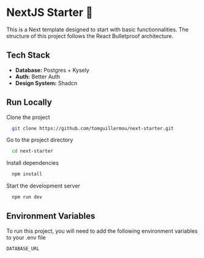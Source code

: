 # NextJS Starter 🚀

This is a Next template designed to start with basic functionnalities.
The structure of this project follows the React Bulletproof architecture.

## Tech Stack

- **Database:** Postgres + Kysely
- **Auth:** Better Auth
- **Design System:** Shadcn

## Run Locally

Clone the project

```bash
  git clone https://github.com/tomguillermou/next-starter.git
```

Go to the project directory

```bash
  cd next-starter
```

Install dependencies

```bash
  npm install
```

Start the development server

```bash
  npm run dev
```

## Environment Variables

To run this project, you will need to add the following environment variables to your .env file

`DATABASE_URL`
